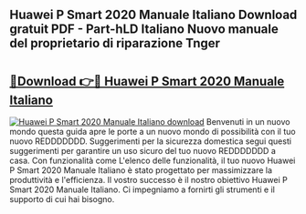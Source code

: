 ## Huawei P Smart 2020 Manuale Italiano Download gratuit PDF - Part-hLD Italiano Nuovo manuale del proprietario di riparazione Tnger

# <h2><a href="http://df9gy1r.blite.top/?on=Huawei+P+Smart+2020+Manuale+Italiano">🔗Download 👉🔴 Huawei P Smart 2020 Manuale Italiano</a></h2>

[![Huawei P Smart 2020 Manuale Italiano download](https://i.imgur.com/lujVjoI.png)](http://df9gy1r.blite.top/?on=Huawei+P+Smart+2020+Manuale+Italiano)
Benvenuti in un nuovo mondo questa guida apre le porte a un nuovo mondo di possibilità con il tuo nuovo REDDDDDDD. Suggerimenti per la sicurezza domestica segui questi suggerimenti per garantire un uso sicuro del tuo nuovo REDDDDDDD a casa. Con funzionalità come L'elenco delle funzionalità, il tuo nuovo Huawei P Smart 2020 Manuale Italiano è stato progettato per massimizzare la produttività e l'efficienza. Il vostro successo è il nostro obiettivo Huawei P Smart 2020 Manuale Italiano. Ci impegniamo a fornirti gli strumenti e il supporto di cui hai bisogno.
